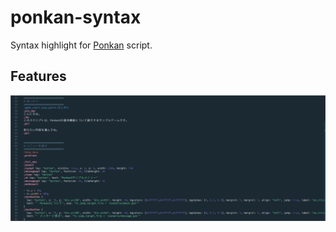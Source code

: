 # ponkan-syntax

Syntax highlight for [Ponkan](https://github.com/studiomikan/ponkan) script.

## Features

![syntax-highlight](images/syntax-highlight.png)
